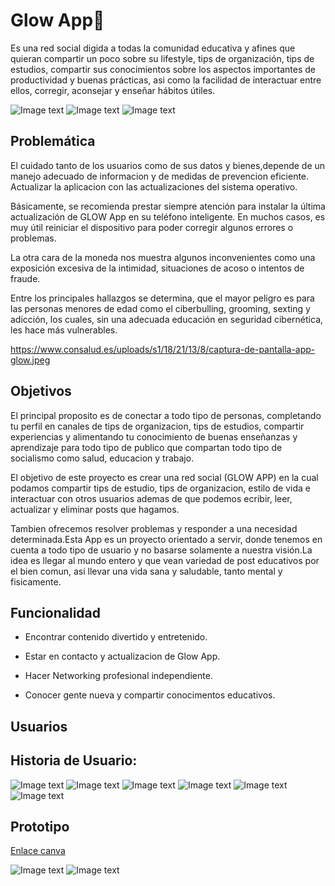 # Glow App🌿
Es una red social digida a todas la comunidad educativa y afines que quieran compartir un poco sobre su lifestyle, tips de organización, tips de estudios, compartir sus conocimientos sobre los aspectos importantes de productividad y buenas prácticas, asi como la facilidad de interactuar entre ellos, corregir, aconsejar y enseñar hábitos útiles.

![Image text](https://github.com/RadiaJoyG6/Proyecto-unidad-4/blob/main/image-removebg-preview.png) ![Image text](https://github.com/RadiaJoyG6/Proyecto-unidad-4/blob/main/image-removebg-preview%20(1).png) ![Image text](https://github.com/RadiaJoyG6/Proyecto-unidad-4/blob/main/image-removebg-preview%20(2).png)

## Problemática

El cuidado tanto de los usuarios como de sus datos y bienes,depende de un manejo adecuado de informacion y de medidas de prevencion  eficiente.
Actualizar la aplicacion con las actualizaciones del sistema operativo.

Básicamente, se recomienda prestar siempre atención para instalar la última actualización de GLOW App en su teléfono inteligente. En muchos casos, es muy útil reiniciar el dispositivo para poder corregir algunos errores o problemas.

 La otra cara de la moneda nos muestra algunos inconvenientes como una exposición excesiva de la intimidad, situaciones de acoso o intentos de fraude.
 
 Entre los principales hallazgos se determina, que el mayor peligro es para las  personas menores de edad como  el ciberbulling, grooming, sexting y adicción, los cuales, sin una adecuada educación en seguridad cibernética, les hace más vulnerables.

https://www.consalud.es/uploads/s1/18/21/13/8/captura-de-pantalla-app-glow.jpeg

## Objetivos

El principal proposito es de conectar a todo tipo de personas, completando tu perfil en canales de tips de organizacion, tips de estudios, compartir experiencias y alimentando tu conocimiento de buenas enseñanzas y aprendizaje para todo tipo de publico que compartan todo tipo de socialismo como salud, educacion y trabajo.


El objetivo de este proyecto es crear una red social (GLOW APP) en la cual  podamos compartir tips de estudio, tips de organizacion, estilo de vida  e interactuar con otros usuarios ademas  de que podemos ecribir, leer, actualizar y eliminar posts que hagamos.

Tambien ofrecemos resolver  problemas y responder a una necesidad determinada.Esta App es un proyecto orientado a servir, donde  tenemos  en cuenta a todo tipo de  usuario y no basarse solamente a nuestra  visión.La idea es llegar al mundo entero y que  vean variedad de post educativos por el bien comun, asi llevar una vida sana y saludable, tanto mental y fisicamente.

## Funcionalidad

* Encontrar contenido divertido y entretenido.
 
* Estar en contacto y actualizacion de Glow App.
 
* Hacer Networking profesional independiente.
 
* Conocer gente nueva y compartir conocimentos educativos.


## Usuarios

## Historia de Usuario:
![Image text](https://github.com/RadiaJoyG6/Proyecto-unidad-4/blob/main/1.png)
![Image text](https://github.com/RadiaJoyG6/Proyecto-unidad-4/blob/main/2.png)
![Image text](https://github.com/RadiaJoyG6/Proyecto-unidad-4/blob/main/3.png)
![Image text](https://github.com/RadiaJoyG6/Proyecto-unidad-4/blob/main/4.png)
![Image text](https://github.com/RadiaJoyG6/Proyecto-unidad-4/blob/main/5.png)
![Image text](https://github.com/RadiaJoyG6/Proyecto-unidad-4/blob/main/6.png)

## Prototipo
[Enlace canva](https://www.canva.com/design/DAFcvxcZ8y4/Uh-8tGcEC3VJ4Z05Do0qpw/view?utm_content=DAFcvxcZ8y4&utm_campaign=designshare&utm_medium=link2&utm_source=sharebutton)

![Image text](https://github.com/RadiaJoyG6/Proyecto-unidad-4/blob/main/Prototipado%20-%20Radia%20Joy%20Perlman/1.png)
![Image text](https://github.com/RadiaJoyG6/Proyecto-unidad-4/blob/main/Prototipado%20-%20Radia%20Joy%20Perlman/2.png)


